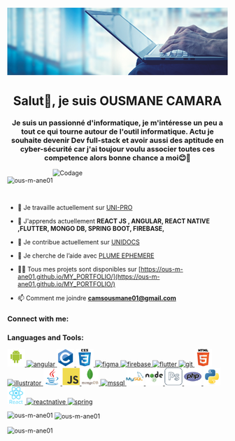 ![logo](https://github.com/OUS-M-ANE01/OUS-M-ANE01/blob/3849e2a27f0b13edfa9909669eb6e0d261a4e0cc/banner-info.png)

<h1 align="center">Salut👋, je suis OUSMANE CAMARA</h1>
<h3 align="center">Je suis un passionné d'informatique, je m'intéresse un peu a tout ce qui tourne autour de l'outil informatique. Actu je souhaite devenir Dev full-stack et avoir aussi des aptitude en cyber-sécurité car j'ai toujour voulu associer toutes ces competence alors bonne chance a moi😊🙏</h3>
<img align="right" alt="Codage" width="400" src="https://media.giphy.com/media/z5iCvo1oCbqt7ukMQs/giphy.gif"/>


<p align="left"> <img src="https://komarev.com/ghpvc/?username=ous-m-ane01&label=Profile%20views&color=0e75b6&style=flat" alt="ous-m-ane01" /> </p>

<p align="left"> <a href="https://twitter.com/" target="blank"><img src="https://img.shields.io/twitter/follow/?logo=twitter&style=for-the-badge" alt="" /></a> </p>

- 🔭 Je travaille actuellement sur [UNI-PRO](https://www.figma.com/proto/rStZdbJf8mbr98MRMN2hny/UNI-PRO?node-id=589-3399&p=f&t=acrXIMJm5u5oPAA6-1&scaling=scale-down&content-scaling=fixed&page-id=0%3A1&starting-point-node-id=586%3A3127&show-proto-sidebar=1)

- 🌱 J'apprends actuellement **REACT JS , ANGULAR, REACT NATIVE ,FLUTTER, MONGO DB, SPRING BOOT, FIREBASE,**

- 👯 Je contribue actuellement sur [UNIDOCS](https://unidocs.vercel.app/login)

- 🤝 Je cherche de l’aide avec [PLUME EPHEMERE](https://www.figma.com/proto/GKCNELXCuftmIdgTqE2iQK/PLUME-EPHEMERE?t=ajA7DoCRd41n0W1d-1&scaling=scale-down&content-scaling=fixed&page-id=0%3A1&node-id=5-12&starting-point-node-id=2%3A2)

- 👨‍💻 Tous mes projets sont disponibles sur [https://ous-m-ane01.github.io/MY_PORTFOLIO/](https://ous-m-ane01.github.io/MY_PORTFOLIO/)

- 📫 Comment me joindre **camsousmane01@gmail.com**

<h3 align="left">Connect with me:</h3>
<p align="left">
</p>

<h3 align="left">Languages and Tools:</h3>
<p align="left"> <a href="https://developer.android.com" target="_blank" rel="noreferrer"> <img src="https://raw.githubusercontent.com/devicons/devicon/master/icons/android/android-original-wordmark.svg" alt="android" width="40" height="40"/> </a> <a href="https://angular.io" target="_blank" rel="noreferrer"> <img src="https://angular.io/assets/images/logos/angular/angular.svg" alt="angular" width="40" height="40"/> </a> <a href="https://www.cprogramming.com/" target="_blank" rel="noreferrer"> <img src="https://raw.githubusercontent.com/devicons/devicon/master/icons/c/c-original.svg" alt="c" width="40" height="40"/> </a> <a href="https://www.w3schools.com/css/" target="_blank" rel="noreferrer"> <img src="https://raw.githubusercontent.com/devicons/devicon/master/icons/css3/css3-original-wordmark.svg" alt="css3" width="40" height="40"/> </a> <a href="https://www.figma.com/" target="_blank" rel="noreferrer"> <img src="https://www.vectorlogo.zone/logos/figma/figma-icon.svg" alt="figma" width="40" height="40"/> </a> <a href="https://firebase.google.com/" target="_blank" rel="noreferrer"> <img src="https://www.vectorlogo.zone/logos/firebase/firebase-icon.svg" alt="firebase" width="40" height="40"/> </a> <a href="https://flutter.dev" target="_blank" rel="noreferrer"> <img src="https://www.vectorlogo.zone/logos/flutterio/flutterio-icon.svg" alt="flutter" width="40" height="40"/> </a> <a href="https://git-scm.com/" target="_blank" rel="noreferrer"> <img src="https://www.vectorlogo.zone/logos/git-scm/git-scm-icon.svg" alt="git" width="40" height="40"/> </a> <a href="https://www.w3.org/html/" target="_blank" rel="noreferrer"> <img src="https://raw.githubusercontent.com/devicons/devicon/master/icons/html5/html5-original-wordmark.svg" alt="html5" width="40" height="40"/> </a> <a href="https://www.adobe.com/in/products/illustrator.html" target="_blank" rel="noreferrer"> <img src="https://www.vectorlogo.zone/logos/adobe_illustrator/adobe_illustrator-icon.svg" alt="illustrator" width="40" height="40"/> </a> <a href="https://www.java.com" target="_blank" rel="noreferrer"> <img src="https://raw.githubusercontent.com/devicons/devicon/master/icons/java/java-original.svg" alt="java" width="40" height="40"/> </a> <a href="https://developer.mozilla.org/en-US/docs/Web/JavaScript" target="_blank" rel="noreferrer"> <img src="https://raw.githubusercontent.com/devicons/devicon/master/icons/javascript/javascript-original.svg" alt="javascript" width="40" height="40"/> </a> <a href="https://www.mongodb.com/" target="_blank" rel="noreferrer"> <img src="https://raw.githubusercontent.com/devicons/devicon/master/icons/mongodb/mongodb-original-wordmark.svg" alt="mongodb" width="40" height="40"/> </a> <a href="https://www.microsoft.com/en-us/sql-server" target="_blank" rel="noreferrer"> <img src="https://www.svgrepo.com/show/303229/microsoft-sql-server-logo.svg" alt="mssql" width="40" height="40"/> </a> <a href="https://www.mysql.com/" target="_blank" rel="noreferrer"> <img src="https://raw.githubusercontent.com/devicons/devicon/master/icons/mysql/mysql-original-wordmark.svg" alt="mysql" width="40" height="40"/> </a> <a href="https://nodejs.org" target="_blank" rel="noreferrer"> <img src="https://raw.githubusercontent.com/devicons/devicon/master/icons/nodejs/nodejs-original-wordmark.svg" alt="nodejs" width="40" height="40"/> </a> <a href="https://www.photoshop.com/en" target="_blank" rel="noreferrer"> <img src="https://raw.githubusercontent.com/devicons/devicon/master/icons/photoshop/photoshop-line.svg" alt="photoshop" width="40" height="40"/> </a> <a href="https://www.php.net" target="_blank" rel="noreferrer"> <img src="https://raw.githubusercontent.com/devicons/devicon/master/icons/php/php-original.svg" alt="php" width="40" height="40"/> </a> <a href="https://www.python.org" target="_blank" rel="noreferrer"> <img src="https://raw.githubusercontent.com/devicons/devicon/master/icons/python/python-original.svg" alt="python" width="40" height="40"/> </a> <a href="https://reactjs.org/" target="_blank" rel="noreferrer"> <img src="https://raw.githubusercontent.com/devicons/devicon/master/icons/react/react-original-wordmark.svg" alt="react" width="40" height="40"/> </a> <a href="https://reactnative.dev/" target="_blank" rel="noreferrer"> <img src="https://reactnative.dev/img/header_logo.svg" alt="reactnative" width="40" height="40"/> </a> <a href="https://spring.io/" target="_blank" rel="noreferrer"> <img src="https://www.vectorlogo.zone/logos/springio/springio-icon.svg" alt="spring" width="40" height="40"/> </a> </p>

<p><img align="left" src="https://github-readme-stats.vercel.app/api/top-langs?username=ous-m-ane01&show_icons=true&locale=en&layout=compact" alt="ous-m-ane01" /></p>

<p>&nbsp;<img align="center" src="https://github-readme-stats.vercel.app/api?username=ous-m-ane01&show_icons=true&locale=en" alt="ous-m-ane01" /></p>

<p><img align="center" src="https://github-readme-streak-stats.herokuapp.com/?user=ous-m-ane01&" alt="ous-m-ane01" /></p>
